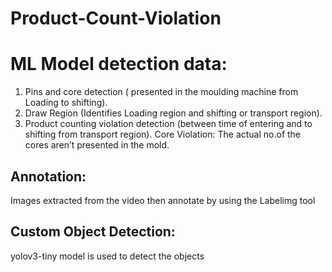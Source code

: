 # Product-Count-Violation

# ML Model detection data:
1. Pins and core detection ( presented in the moulding machine from Loading to shifting).
2. Draw Region (Identifies Loading region and shifting  or transport region).
3. Product counting violation detection (between time of entering and to shifting from transport region). 
  Core Violation: The actual no.of the cores  aren’t presented in the mold. 

## Annotation:
  Images extracted from the video then annotate by using the Labelimg tool
  
## Custom Object Detection:
  yolov3-tiny model is used to detect the objects
  
